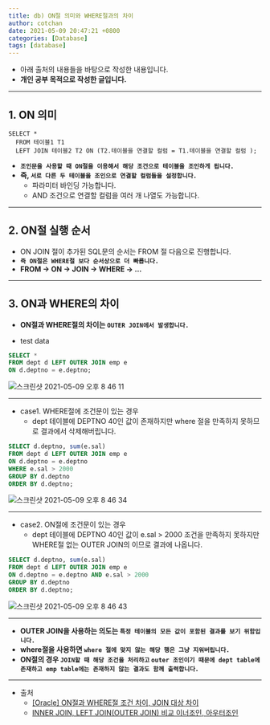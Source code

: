 ```yaml
---
title: db) ON절 의미와 WHERE절과의 차이
author: cotchan 
date: 2021-05-09 20:47:21 +0800 
categories: [Database]
tags: [database]
---
```


+ 아래 출처의 내용들을 바탕으로 작성한 내용입니다.    
+ **개인 공부 목적으로 작성한 글입니다.**

---

## 1. ON 의미

```
SELECT * 
  FROM 테이블1 T1 
  LEFT JOIN 테이블2 T2 ON (T2.테이블을 연결할 컬럼 = T1.테이블을 연결할 컬럼 );
```

+ **`조인문을 사용할 때 ON절을 이용해서 해당 조건으로 테이블을 조인하게 됩니다.`**
+ **즉, `서로 다른 두 테이블을 조인으로 연결할 컬럼들을 설정합니다.`**
  + 파라미터 바인딩 가능합니다.
  + AND 조건으로 연결할 컬럼을 여러 개 나열도 가능합니다.

---

## 2. ON절 실행 순서

+ ON JOIN 절이 추가된 SQL문의 순서는 FROM 절 다음으로 진행합니다. 
+ **`즉 ON절은 WHERE절 보다 순서상으로 더 빠릅니다.`**
+ **FROM -> ON -> JOIN -> WHERE -> ...**

---

## 3. ON과 WHERE의 차이

+ **ON절과 WHERE절의 차이는 `OUTER JOIN에서 발생합니다.`**

+ test data

```sql
SELECT *
FROM dept d LEFT OUTER JOIN emp e
ON d.deptno = e.deptno;
```

![스크린샷 2021-05-09 오후 8 46 11](https://user-images.githubusercontent.com/75410527/117571077-f64c1200-b107-11eb-8775-3da3312b681c.png)

---

+ case1. WHERE절에 조건문이 있는 경우
    + dept 테이블에 DEPTNO 40인 값이 존재하지만 where 절을 만족하지 못하므로 결과에서 삭제해버립니다. 

```sql
SELECT d.deptno, sum(e.sal)
FROM dept d LEFT OUTER JOIN emp e
ON d.deptno = e.deptno
WHERE e.sal > 2000
GROUP BY d.deptno
ORDER BY d.deptno;
```

![스크린샷 2021-05-09 오후 8 46 34](https://user-images.githubusercontent.com/75410527/117571083-fd732000-b107-11eb-9119-5488b0dfa064.png)

---

+ case2. ON절에 조건문이 있는 경우
    + dept 테이블에 DEPTNO 40인 값이 e.sal > 2000 조건을 만족하지 못하지만 WHERE절 없는 OUTER JOIN의 이므로 결과에 나옵니다.

```sql
SELECT d.deptno, sum(e.sal)
FROM dept d LEFT OUTER JOIN emp e
ON d.deptno = e.deptno AND e.sal > 2000
GROUP BY d.deptno
ORDER BY d.deptno;
```

![스크린샷 2021-05-09 오후 8 46 43](https://user-images.githubusercontent.com/75410527/117571088-019f3d80-b108-11eb-880a-83d79a0f3653.png)

---

+ **OUTER JOIN을 사용하는 의도는 `특정 테이블의 모든 값이 포함된 결과를 보기 위함입니다.`**
+ **where절을 사용하면 `where 절에 맞지 않는 해당 행은 그냥 지워버립니다.`**
+ **ON절의 경우 `JOIN할 때 해당 조건을 처리하고` `outer 조인이기 때문에 dept table에 존재하고 emp table에는 존재하지 않는 결과도 함께 출력합니다.`**

---
+ 출처
    + [[Oracle] ON절과 WHERE절 조건 차이, JOIN 대상 차이](https://myjamong.tistory.com/229)
    + [INNER JOIN, LEFT JOIN(OUTER JOIN) 비교 이너조인, 아우터조인](https://aljjabaegi.tistory.com/13)
